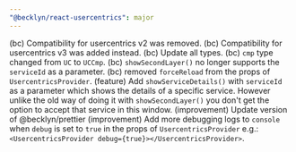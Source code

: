 ```yaml
---
"@becklyn/react-usercentrics": major
---
```


(bc) Compatibility for usercentrics v2 was removed.
(bc) Compatibility for usercentrics v3 was added instead.
(bc) Update all types.
(bc) `cmp` type changed from `UC` to `UCCmp`.
(bc) `showSecondLayer()` no longer supports the `serviceId` as a parameter.
(bc) removed `forceReload` from the props of `UsercentricsProvider`.
(feature) Add `showServiceDetails()` with `serviceId` as a parameter which shows the details of a specific service. However unlike the old way of doing it with `showSecondLayer()` you don't get the option to accept that service in this window.
(improvement) Update version of @becklyn/prettier
(improvement) Add more debugging logs to `console` when `debug` is set to `true` in the props of `UsercentricsProvider` e.g.: `<UsercentricsProvider debug={true}></UsercentricsProvider>`.
